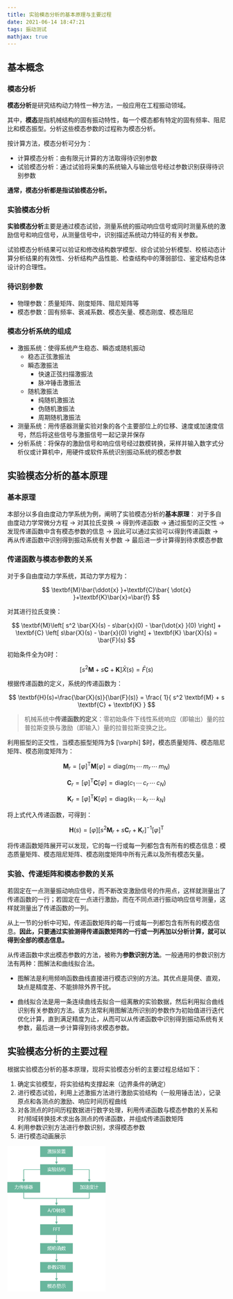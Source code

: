 ```yaml
---
title: 实验模态分析的基本原理与主要过程
date: 2021-06-14 18:47:21
tags: 振动测试
mathjax: true
---
```

## 基本概念
### 模态分析
**模态分析**是研究结构动力特性一种方法，一般应用在工程振动领域。

其中，**模态**是指机械结构的固有振动特性，每一个模态都有特定的固有频率、阻尼比和模态振型。分析这些模态参数的过程称为模态分析。

按计算方法，模态分析可分为：
* 计算模态分析：由有限元计算的方法取得待识别参数
* 试验模态分析：通过试验将采集的系统输入与输出信号经过参数识别获得待识别参数

**通常，模态分析都是指试验模态分析。**

### 实验模态分析

**实验模态分析**主要是通过模态试验，测量系统的振动响应信号或同时测量系统的激励信号和响应信号，从测量信号中，识别描述系统动力特征的有关参数。

试验模态分析结果可以验证和修改结构数学模型、综合试验分析模型、校核动态计算分析结果的有效性、分析结构产品性能、检查结构中的薄弱部位、鉴定结构总体设计的合理性。

### 待识别参数

* 物理参数：质量矩阵、刚度矩阵、阻尼矩阵等
* 模态参数：固有频率、衰减系数、模态矢量、模态刚度、模态阻尼

### 模态分析系统的组成
* 激振系统：使得系统产生稳态、瞬态或随机振动
    * 稳态正弦激振法
    * 瞬态激振法
        * 快速正弦扫描激振法
        * 脉冲锤击激振法
    * 随机激振法
        * 纯随机激振法
        * 伪随机激振法
        * 周期随机激振法
* 测量系统：用传感器测量实验对象的各个主要部位上的位移、速度或加速度信号，然后将这些信号与激振信号一起记录并保存
* 分析系统：将保存的激励信号和响应信号经过数模转换，采样并输入数字式分析仪或计算机中，用硬件或软件系统识别振动系统的模态参数

## 实验模态分析的基本原理
### 基本原理
本部分以多自由度动力学系统为例，阐明了实验模态分析的**基本原理**：
对于多自由度动力学常微分方程 $\rightarrow$ 对其拉氏变换 $\rightarrow$ 得到传递函数 $\rightarrow$ 通过振型的正交性 $\rightarrow$ 发现传递函数中含有模态参数的信息 $\rightarrow$ 因此可以通过实验可以得到传递函数  $\rightarrow$ 再从传递函数中识别得到振动系统有关参数 $\rightarrow$ 最后进一步计算得到待求模态参数

### 传递函数与模态参数的关系

对于多自由度动力学系统，其动力学方程为：

$$
\textbf{M}\bar{\ddot{x} }+\textbf{C}\bar{ \dot{x} }+\textbf{K}\bar{x}=\bar{f}
$$

对其进行拉氏变换：

$$
\textbf{M}\left[ s^2 \bar{X}(s) - s\bar{x}(0) - \bar{\dot{x} }(0) \right] + \textbf{C} \left[  s\bar{X}(s) - \bar{x}(0) \right] + \textbf{K} \bar{X}(s) = \bar{F}(s)
$$

初始条件全为0时：

$$
\left[ s^2 \textbf{M} + s \textbf{C} + \textbf{K} \right] \bar{X}(s) = \bar{F}(s)
$$

根据传递函数的定义，系统的传递函数为：

$$
\textbf{H}(s)=\frac{\bar{X}(s)}{\bar{F}(s)} = \frac{ 1}{ s^2 \textbf{M} + s \textbf{C} + \textbf{K} }
$$

>机械系统中**传递函数的定义**：零初始条件下线性系统响应（即输出）量的拉普拉斯变换与激励（即输入）量的拉普拉斯变换之比。

利用振型的正交性，当模态振型矩阵为$ [\varphi] $时，模态质量矩阵、模态阻尼矩阵、模态刚度矩阵为：

$$
\textbf{M}_r = [\varphi]^\mathrm{T}\textbf{M}[\varphi] = \mathrm{diag}(m_1 \, \cdots \, m_r \, \cdots \, m_N)
$$

$$
\textbf{C}_r = [\varphi]^\mathrm{T}\textbf{C}[\varphi] =  \mathrm{diag}(c_1 \, \cdots \, c_r \, \cdots \, c_N)
$$

$$
\textbf{K}_r = [\varphi]^\mathrm{T}\textbf{K}[\varphi] = \mathrm{diag}(k_1 \, \cdots \, k_r \, \cdots \, k_N)
$$

将上式代入传递函数，可得到：

$$
\textbf{H}(s)= [\varphi] \left[ s^2 \textbf{M}_r + s \textbf{C}_r + \textbf{K}_r \right]^\mathrm{-1}[\varphi]^\mathrm{T}
$$

将传递函数矩阵展开可以发现，它的每一行或每一列都包含有所有的模态信息：模态质量矩阵、模态阻尼矩阵、模态刚度矩阵中所有元素以及所有模态矢量。


### 实验、传递矩阵和模态参数的关系
若固定在一点测量振动响应信号，而不断改变激励信号的作用点，这样就测量出了传递函数的一行；若固定在一点进行激励，而在不同点进行振动响应信号测量，这样就测量出了传递函数的一列。

从上一节的分析中可知，传递函数矩阵的每一行或每一列都包含有所有的模态信息。**因此，只要通过实验测得传递函数矩阵的一行或一列再加以分析计算，就可以得到全部的模态信息。**

从传递函数中求出模态参数的方法，被称为**参数识别方法**。一般通用的参数识别方法有两种：图解法和曲线拟合法。

* 图解法是利用频响函数曲线直接进行模态识别的方法。其优点是简便、直观，缺点是精度差、不能排除外界干扰。

* 曲线拟合法是用一条连续曲线去拟合一组离散的实验数据，然后利用拟合曲线识别有关参数的方法。该方法常利用图解法所识别的参数作为初始值进行迭代优化计算，直到满足精度为止，从而可以从传递函数中识别得到振动系统有关参数，最后进一步计算得到待求模态参数。

## 实验模态分析的主要过程
根据实验模态分析的基本原理，现将实验模态分析的主要过程总结如下：
1. 确定实验模型，将实验结构支撑起来（边界条件的确定）
1. 进行模态试验，利用上述激振方法进行激励实验结构（一般用锤击法），记录原点和各测点的激励、响应时间历程曲线
1. 对各测点的时间历程数据进行数字处理，利用传递函数与模态参数的关系和时/频域转换技术求出各测点的传递函数，并组成传递函数矩阵
1. 利用参数识别方法进行参数识别，求得模态参数
1. 进行模态动画展示


<img src="/image/zhendongceshi/motaifenxiguocheng.png" width = "45%" height = "45%"  align=center />


